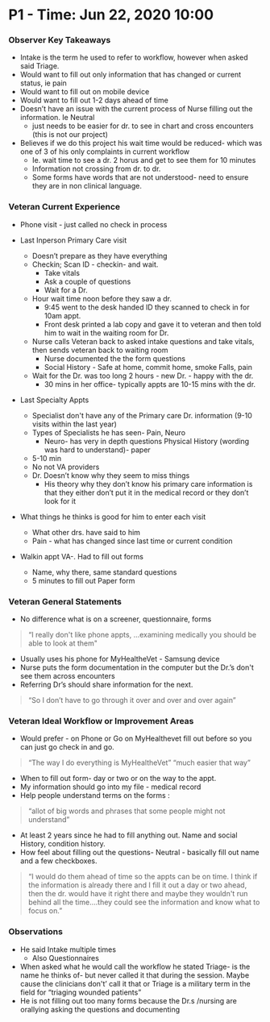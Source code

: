 


# P1 - Time: Jun 22, 2020 10:00

### Observer Key Takeaways

-   Intake is the term he used to refer to workflow, however when asked said Triage.
-   Would want to fill out only information that has changed or current status, ie pain
-   Would want to fill out on mobile device
-   Would want to fill out 1-2 days ahead of time
-   Doesn’t have an issue with the current process of Nurse filling out the information. Ie Neutral
	-   just needs to be easier for dr. to see in chart and cross encounters (this is not our project)
-   Believes if we do this project his wait time would be reduced- which was one of 3 of his only complaints in current workflow
	-   Ie. wait time to see a dr. 2 horus and get to see them for 10 minutes
    -   Information not crossing from dr. to dr.
    -   Some forms have words that are not understood- need to ensure they are in non clinical language.
    

### Veteran Current Experience

-   Phone visit - just called no check in process 
-   Last Inperson Primary Care visit
    -   Doesn’t prepare as they have everything
    -   Checkin; Scan ID - checkin- and wait.
	    -   Take vitals
	    -   Ask a couple of questions
	    -   Wait for a Dr.
	-   Hour wait time noon before they saw a dr.
	    -   9:45 went to the desk handed ID they scanned to check in for 10am appt.
	    -   Front desk printed a lab copy and gave it to veteran and then told him to wait in the waiting room for Dr.
	   -   Nurse calls Veteran back to asked intake questions and take vitals, then sends veteran back to waiting room
		    -   Nurse documented the the form questions
		    -   Social History - Safe at home, commit home, smoke Falls, pain
    -   Wait for the Dr. was too long 2 hours - new Dr. - happy with the dr.
		-   30 mins in her office- typically appts are 10-15 mins with the dr.

-   Last Specialty Appts
	-   Specialist don't have any of the Primary care Dr. information (9-10 visits within the last year)
	-   Types of Specialists he has seen- Pain, Neuro
	    -   Neuro- has very in depth questions Physical History (wording was hard to understand)- paper
	-   5-10 min
	-   No not VA providers
	-   Dr. Doesn’t know why they seem to miss things
		-   His theory why they don’t know his primary care information is that they either don’t put it in the medical record or they don’t look for it

-   What things he thinks is good for him to enter each visit
	-   What other drs. have said to him
	-   Pain - what has changed since last time or current condition

-   Walkin appt VA-. Had to fill out forms
	-   Name, why there, same standard questions
	-   5 minutes to fill out Paper form
    

### Veteran General Statements
-   No difference what is on a screener, questionnaire, forms   
> “I really don't like phone appts, ...examining medically you should be
> able to look at them"

-   Usually uses his phone for MyHealtheVet - Samsung device    
-   Nurse puts the form documentation in the computer but the Dr.’s don't see them across encounters
-   Referring Dr’s should share information for the next.  

> “So I don’t have to go through it over and over and over again”

### Veteran Ideal Workflow or Improvement Areas

-   Would prefer - on Phone or Go on MyHealthevet fill out before so you can just go check in and go.
 > “The way I do everything is MyHealtheVet” “much easier that way”
-   When to fill out form- day or two or on the way to the appt.
-  My information should go into my file - medical record
-  Help people understand terms on the forms :   

> “allot of big words and phrases that some people might not understand”

-   At least 2 years since he had to fill anything out. Name and social History, condition history.
-   How feel about filling out the questions- Neutral - basically fill out name and a few checkboxes.

 > “I would do them ahead of time so the appts can be on time. I think if
> the information is already there and I fill it out a day or two ahead,
> then the dr. would have it right there and maybe they wouldn't run
> behind all the time….they could see the information and know what to
> focus on.”

### Observations
-   He said Intake multiple times
    -   Also Questionnaires
-   When asked what he would call the workflow he stated Triage- is the name he thinks of- but never called it that during the session. Maybe cause the clinicians don't’ call it that or Triage is a military term in the field for “triaging wounded patients”
-   He is not filling out too many forms because the Dr.s /nursing are orallying asking the questions and documenting
